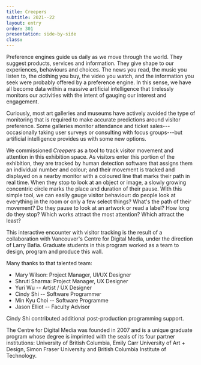 ```yaml
---
title: Creepers
subtitle: 2021--22 
layout: entry
order: 301
presentation: side-by-side
class: 
---
```


Preference engines guide us daily as we move through the world. They suggest products, services and information. They give shape to our experiences, behaviours and choices. The news you read, the music you listen to, the clothing you buy, the video you watch, and the information you seek were probably offered by a preference engine. In this sense, we have all become data within a massive artificial intelligence that tirelessly monitors our activities with the intent of gauging our
interest and engagement.

Curiously, most art galleries and museums have actively avoided the type of monitoring that is required to make accurate predictions around visitor preference. Some galleries monitor attendance and ticket sales---occasionally taking user surveys or consulting with focus groups---but artificial intelligence provides us with some new options.

We commissioned *Creepers* as a tool to track visitor movement and attention in this exhibition space. As visitors enter this portion of the exhibition, they are tracked by human detection software that assigns them an individual number and colour; and their movement is tracked and displayed on a nearby monitor with a coloured line that marks their path in real time. When they stop to look at an object or image, a slowly growing concentric circle marks the place and duration of their pause. With this simple tool, we can easily gauge visitor behaviour: do people look at everything in the room or only a few select things? What's the path of their movement? Do they pause to look at an artwork or read a label? How long do they stop? Which works attract the most attention? Which attract the least?

This interactive encounter with visitor tracking is the result of a collaboration with Vancouver's Centre for Digital Media, under the direction of Larry Bafia. Graduate students in this program worked as a team to design, program and produce this wall.

Many thanks to that talented team:

-   Mary Wilson: Project Manager, UI/UX Designer
-   Shruti Sharma: Project Manager, UX Designer
-   Yuri Wu -- Artist / UX Designer
-   Cindy Shi -- Software Programmer
-   Min Kyu Choi -- Software Programme
-   Jason Elliot -- Faculty Advisor

Cindy Shi contributed additional post-production programming support.

The Centre for Digital Media was founded in 2007 and is a unique graduate program whose degree is imprinted with the seals of its four partner institutions: University of British Columbia, Emily Carr University of Art + Design, Simon Fraser University and British Columbia Institute of Technology.
